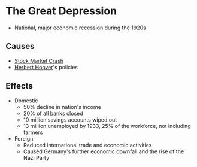 # The Great Depression
- National, major economic recession during the 1920s

## Causes
- [Stock Market Crash](stock%20market%20crash.md)
- [Herbert Hoover](hoover_herbert.md)'s policies

## Effects
- Domestic
    - 50% decline in nation's income
    - 20% of all banks closed
    - 10 million savings accounts wiped out
    - 13 million unemployed by 1933, 25% of the workforce, not including farmers
- Foreign
    - Reduced international trade and economic activities
    - Caused Germany's further economic downfall and the rise of the Nazi Party

